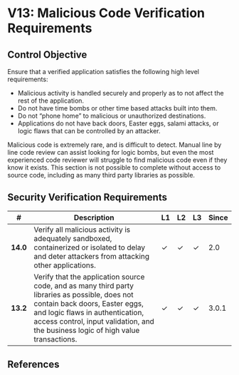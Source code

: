 # V13: Malicious Code Verification Requirements

## Control Objective

Ensure that a verified application satisfies the following high level requirements:

* Malicious activity is handled securely and properly as to not affect the rest of the application.
* Do not have time bombs or other time based attacks built into them.
* Do not “phone home” to malicious or unauthorized destinations.
* Applications do not have back doors, Easter eggs, salami attacks, or logic flaws that can be controlled by an attacker.

Malicious code is extremely rare, and is difficult to detect. Manual line by line code review can assist looking for logic bombs, but even the most experienced code reviewer will struggle to find malicious code even if they know it exists. This section is not possible to complete without access to source code, including as many third party libraries as possible.

## Security Verification Requirements

| # | Description | L1 | L2 | L3 | Since |
| --- | --- | --- | --- | -- | -- |
| **14.0** | Verify all malicious activity is adequately sandboxed, containerized or isolated to delay and deter attackers from attacking other applications. | ✓ | ✓ | ✓ | 2.0 |
| **13.2** | Verify that the application source code, and as many third party libraries as possible, does not contain back doors, Easter eggs, and logic flaws in authentication, access control, input validation, and the business logic of high value transactions.  | ✓ | ✓ | ✓ | 3.0.1 |



## References
